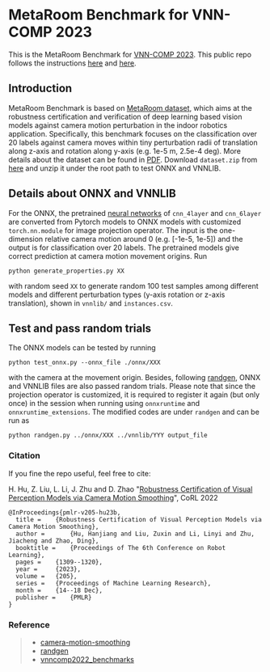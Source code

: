 # MetaRoom Benchmark for VNN-COMP 2023
This is the MetaRoom Benchmark for [VNN-COMP 2023](https://sites.google.com/view/vnn2023). This public repo follows the instructions [here](https://github.com/stanleybak/vnncomp2023/issues/2) and [here](https://vnncomp.christopher-brix.de/benchmark/details).

## Introduction
MetaRoom Benchmark is based on [MetaRoom dataset](https://sites.google.com/view/metaroom-dataset/home), which aims at the robustness certification and verification of deep learning based vision models against camera motion perturbation in the indoor robotics application. Specifically, this benchmark focuses on the classification over 20 labels against camera moves within tiny perturbation radii of  translation along z-axis and rotation along y-axis (e.g. 1e-5 m, 2.5e-4 deg). More details about the dataset can be found in [PDF](https://proceedings.mlr.press/v205/hu23b.html). Download `dataset.zip` from [here](https://drive.google.com/file/d/1uiuAymh1E4QYAfA_VSblK_iUCxpCB5Dk/view?usp=sharing) and unzip it under the root path to test ONNX and VNNLIB.

## Details about ONNX and VNNLIB
For the ONNX, the pretrained [neural networks](https://github.com/Verified-Intelligence/auto_LiRPA/blob/master/examples/vision/models/feedforward.py) of `cnn_4layer` and `cnn_6layer` are converted from Pytorch models to ONNX models with customized `torch.nn.module` for image projection operator. The input is the one-dimension relative camera motion around 0 (e.g. [-1e-5, 1e-5]) and the output is for classification over 20 labels. The pretrained models give correct prediction at camera motion movement origins. Run 

``python generate_properties.py XX``

with random seed `XX` to generate random 100 test samples among different models and different perturbation types (y-axis rotation or z-axis translation), shown in `vnnlib/` and `instances.csv`.

## Test and pass random trials 
The ONNX models can be tested by running 

``python test_onnx.py --onnx_file ./onnx/XXX``

with the camera at the movement origin. Besides, following [randgen](https://github.com/stanleybak/simple_adversarial_generator.git), ONNX and VNNLIB files are also passed random trials. Please note that since the projection operator is customized, it is required to register it again (but only once) in the session when running using `onnxruntime` and `onnxruntime_extensions`. The modified codes are under `randgen` and can be run as 

``python randgen.py ../onnx/XXX ../vnnlib/YYY output_file``

### Citation
If you fine the repo useful, feel free to cite:

H. Hu, Z. Liu, L. Li, J. Zhu and D. Zhao "[Robustness Certification of Visual Perception Models via Camera Motion Smoothing](https://proceedings.mlr.press/v205/hu23b.html)", CoRL 2022
```
@InProceedings{pmlr-v205-hu23b,
  title = 	 {Robustness Certification of Visual Perception Models via Camera Motion Smoothing},
  author =       {Hu, Hanjiang and Liu, Zuxin and Li, Linyi and Zhu, Jiacheng and Zhao, Ding},
  booktitle = 	 {Proceedings of The 6th Conference on Robot Learning},
  pages = 	 {1309--1320},
  year = 	 {2023},
  volume = 	 {205},
  series = 	 {Proceedings of Machine Learning Research},
  month = 	 {14--18 Dec},
  publisher =    {PMLR}
}
```

### Reference
> - [camera-motion-smoothing](https://github.com/HanjiangHu/camera-motion-smoothing)
> - [randgen](https://github.com/stanleybak/simple_adversarial_generator)
> - [vnncomp2022_benchmarks](https://github.com/ChristopherBrix/vnncomp2022_benchmarks)


